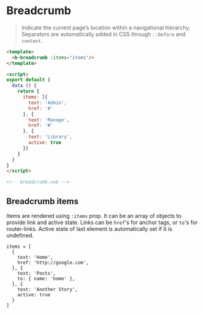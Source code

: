 # Breadcrumb

> Indicate the current page’s location within a navigational hierarchy.
  Separators are automatically added in CSS through <code>::before</code> and <code>content</code>.

```html
<template>
  <b-breadcrumb :items="items"/>
</template>

<script>
export default {
  data () {
    return {
      items: [{
        text: 'Admin',
        href: '#'
      }, {
        text: 'Manage',
        href: '#'
      }, {
        text: 'Library',
        active: true
      }]
    }
  }
}
</script>

<!-- breadcrumb.vue -->
```

## Breadcrumb items
Items are rendered using `:items` prop.
It can be an array of objects to provide link and active state.
Links can be `href`'s for anchor tags, or `to`'s for router-links.
Active state of last element is automatically set if it is undefined.

```
items = [
  {
    text: 'Home',
    href: 'http://google.com',
  }, {
    text: 'Posts',
    to: { name: 'home' },
  }, {
    text: 'Another Story',
    active: true
  }
]
```

<!-- Component reference added automatically from component package.json -->
